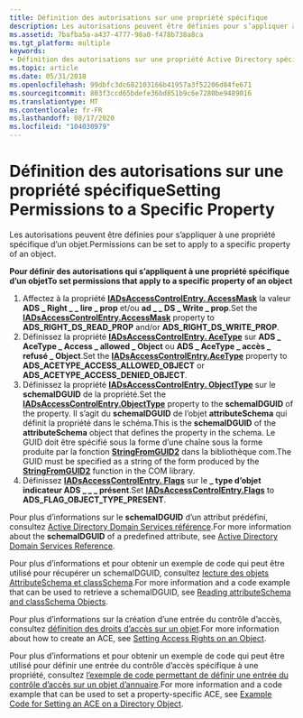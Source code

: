 ```yaml
---
title: Définition des autorisations sur une propriété spécifique
description: Les autorisations peuvent être définies pour s’appliquer à une propriété spécifique d’un objet.
ms.assetid: 7bafba5a-a437-4777-98a0-f478b738a8ca
ms.tgt_platform: multiple
keywords:
- Définition des autorisations sur une propriété Active Directory spécifique
ms.topic: article
ms.date: 05/31/2018
ms.openlocfilehash: 99dbfc3dc682103166b41957a3f52206d84fe671
ms.sourcegitcommit: 803f3ccd65bdefe36bd851b9c6e7280be9489016
ms.translationtype: MT
ms.contentlocale: fr-FR
ms.lasthandoff: 08/17/2020
ms.locfileid: "104030979"
---
```

# <a name="setting-permissions-to-a-specific-property"></a><span data-ttu-id="e6fe9-104">Définition des autorisations sur une propriété spécifique</span><span class="sxs-lookup"><span data-stu-id="e6fe9-104">Setting Permissions to a Specific Property</span></span>

<span data-ttu-id="e6fe9-105">Les autorisations peuvent être définies pour s’appliquer à une propriété spécifique d’un objet.</span><span class="sxs-lookup"><span data-stu-id="e6fe9-105">Permissions can be set to apply to a specific property of an object.</span></span>

<span data-ttu-id="e6fe9-106">**Pour définir des autorisations qui s’appliquent à une propriété spécifique d’un objet**</span><span class="sxs-lookup"><span data-stu-id="e6fe9-106">**To set permissions that apply to a specific property of an object**</span></span>

1.  <span data-ttu-id="e6fe9-107">Affectez à la propriété [**IADsAccessControlEntry. AccessMask**](/windows/desktop/ADSI/iadsaccesscontrolentry-property-methods) la valeur **ADS \_ Right \_ \_ lire \_ prop** et/ou **ad \_ \_ DS \_ Write \_ prop**.</span><span class="sxs-lookup"><span data-stu-id="e6fe9-107">Set the [**IADsAccessControlEntry.AccessMask**](/windows/desktop/ADSI/iadsaccesscontrolentry-property-methods) property to **ADS\_RIGHT\_DS\_READ\_PROP** and/or **ADS\_RIGHT\_DS\_WRITE\_PROP**.</span></span>
2.  <span data-ttu-id="e6fe9-108">Définissez la propriété [**IADsAccessControlEntry. AceType**](/windows/desktop/ADSI/iadsaccesscontrolentry-property-methods) sur **ADS \_ AceType \_ Access \_ allowed \_ Object** ou **ADS \_ AceType \_ accès \_ refusé \_ Object**.</span><span class="sxs-lookup"><span data-stu-id="e6fe9-108">Set the [**IADsAccessControlEntry.AceType**](/windows/desktop/ADSI/iadsaccesscontrolentry-property-methods) property to **ADS\_ACETYPE\_ACCESS\_ALLOWED\_OBJECT** or **ADS\_ACETYPE\_ACCESS\_DENIED\_OBJECT**.</span></span>
3.  <span data-ttu-id="e6fe9-109">Définissez la propriété [**IADsAccessControlEntry. ObjectType**](/windows/desktop/ADSI/iadsaccesscontrolentry-property-methods) sur le **schemaIDGUID** de la propriété.</span><span class="sxs-lookup"><span data-stu-id="e6fe9-109">Set the [**IADsAccessControlEntry.ObjectType**](/windows/desktop/ADSI/iadsaccesscontrolentry-property-methods) property to the **schemaIDGUID** of the property.</span></span> <span data-ttu-id="e6fe9-110">Il s’agit du **schemaIDGUID** de l’objet **attributeSchema** qui définit la propriété dans le schéma.</span><span class="sxs-lookup"><span data-stu-id="e6fe9-110">This is the **schemaIDGUID** of the **attributeSchema** object that defines the property in the schema.</span></span> <span data-ttu-id="e6fe9-111">Le GUID doit être spécifié sous la forme d’une chaîne sous la forme produite par la fonction [**StringFromGUID2**](/windows/win32/api/combaseapi/nf-combaseapi-stringfromguid2) dans la bibliothèque com.</span><span class="sxs-lookup"><span data-stu-id="e6fe9-111">The GUID must be specified as a string of the form produced by the [**StringFromGUID2**](/windows/win32/api/combaseapi/nf-combaseapi-stringfromguid2) function in the COM library.</span></span>
4.  <span data-ttu-id="e6fe9-112">Définissez [**IADsAccessControlEntry. Flags**](/windows/desktop/ADSI/iadsaccesscontrolentry-property-methods) sur le **\_ type d’objet indicateur ADS \_ \_ \_ présent**.</span><span class="sxs-lookup"><span data-stu-id="e6fe9-112">Set [**IADsAccessControlEntry.Flags**](/windows/desktop/ADSI/iadsaccesscontrolentry-property-methods) to **ADS\_FLAG\_OBJECT\_TYPE\_PRESENT**.</span></span>

<span data-ttu-id="e6fe9-113">Pour plus d’informations sur le **schemaIDGUID** d’un attribut prédéfini, consultez [Active Directory Domain Services référence](active-directory-domain-services-reference.md).</span><span class="sxs-lookup"><span data-stu-id="e6fe9-113">For more information about the **schemaIDGUID** of a predefined attribute, see [Active Directory Domain Services Reference](active-directory-domain-services-reference.md).</span></span>

<span data-ttu-id="e6fe9-114">Pour plus d’informations et pour obtenir un exemple de code qui peut être utilisé pour récupérer un schemaIDGUID, consultez [lecture des objets AttributeSchema et classSchema](reading-attributeschema-and-classschema-objects.md).</span><span class="sxs-lookup"><span data-stu-id="e6fe9-114">For more information and a code example that can be used to retrieve a schemaIDGUID, see [Reading attributeSchema and classSchema Objects](reading-attributeschema-and-classschema-objects.md).</span></span>

<span data-ttu-id="e6fe9-115">Pour plus d’informations sur la création d’une entrée du contrôle d’accès, consultez [définition des droits d’accès sur un objet](setting-access-rights-on-an-object.md).</span><span class="sxs-lookup"><span data-stu-id="e6fe9-115">For more information about how to create an ACE, see [Setting Access Rights on an Object](setting-access-rights-on-an-object.md).</span></span>

<span data-ttu-id="e6fe9-116">Pour plus d’informations et pour obtenir un exemple de code qui peut être utilisé pour définir une entrée du contrôle d’accès spécifique à une propriété, consultez [l’exemple de code permettant de définir une entrée du contrôle d’accès sur un objet d’annuaire](example-code-for-setting-an-ace-on-a-directory-object.md).</span><span class="sxs-lookup"><span data-stu-id="e6fe9-116">For more information and a code example that can be used to set a property-specific ACE, see [Example Code for Setting an ACE on a Directory Object](example-code-for-setting-an-ace-on-a-directory-object.md).</span></span>

 

 
